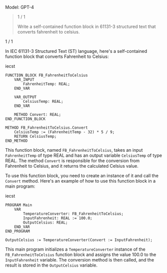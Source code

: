 Model: GPT-4

> 1 / 1
> 
> Write a self-contained function block in 61131-3 structured text that converts fahrenheit to celsius.

1 / 1

In IEC 61131-3 Structured Text (ST) language, here's a self-contained function block that converts Fahrenheit to Celsius:

iecst

```iecst
FUNCTION_BLOCK FB_FahrenheitToCelsius
    VAR_INPUT
        FahrenheitTemp: REAL;
    END_VAR

    VAR_OUTPUT
        CelsiusTemp: REAL;
    END_VAR

    METHOD Convert: REAL;
END_FUNCTION_BLOCK

METHOD FB_FahrenheitToCelsius.Convert
    CelsiusTemp := (FahrenheitTemp - 32) * 5 / 9;
    RETURN CelsiusTemp;
END_METHOD
```

This function block, named `FB_FahrenheitToCelsius`, takes an input `FahrenheitTemp` of type REAL and has an output variable `CelsiusTemp` of type REAL. The method `Convert` is responsible for the conversion from Fahrenheit to Celsius, and it returns the calculated Celsius value.

To use this function block, you need to create an instance of it and call the `Convert` method. Here's an example of how to use this function block in a main program:

iecst

```iecst
PROGRAM Main
    VAR
        TemperatureConverter: FB_FahrenheitToCelsius;
        InputFahrenheit: REAL := 100.0;
        OutputCelsius: REAL;
    END_VAR
END_PROGRAM

OutputCelsius := TemperatureConverter(Convert := InputFahrenheit);
```

This main program initializes a `TemperatureConverter` instance of the `FB_FahrenheitToCelsius` function block and assigns the value 100.0 to the `InputFahrenheit` variable. The conversion method is then called, and the result is stored in the `OutputCelsius` variable.